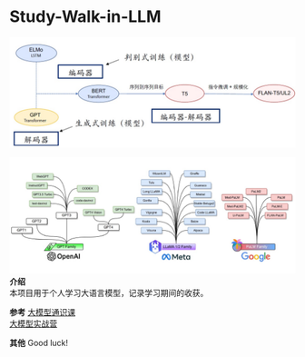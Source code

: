 # Study-Walk-in-LLM
![Introdution](./image/生成式模型的发展.jpg)

![models](./image/models.jpg)
**介绍**  
本项目用于个人学习大语言模型，记录学习期间的收获。


**参考**
[大模型通识课](https://github.com/Lordog/dive-into-llms?tab=readme-ov-file)  
[大模型实战营](https://github.com/InternLM/Tutorial)


**其他**
Good luck!
